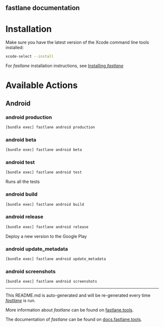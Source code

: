 fastlane documentation
----

# Installation

Make sure you have the latest version of the Xcode command line tools installed:

```sh
xcode-select --install
```

For _fastlane_ installation instructions, see [Installing _fastlane_](https://docs.fastlane.tools/#installing-fastlane)

# Available Actions

## Android

### android production

```sh
[bundle exec] fastlane android production
```



### android beta

```sh
[bundle exec] fastlane android beta
```



### android test

```sh
[bundle exec] fastlane android test
```

Runs all the tests

### android build

```sh
[bundle exec] fastlane android build
```



### android release

```sh
[bundle exec] fastlane android release
```

Deploy a new version to the Google Play

### android update_metadata

```sh
[bundle exec] fastlane android update_metadata
```



### android screenshots

```sh
[bundle exec] fastlane android screenshots
```



----

This README.md is auto-generated and will be re-generated every time [_fastlane_](https://fastlane.tools) is run.

More information about _fastlane_ can be found on [fastlane.tools](https://fastlane.tools).

The documentation of _fastlane_ can be found on [docs.fastlane.tools](https://docs.fastlane.tools).
